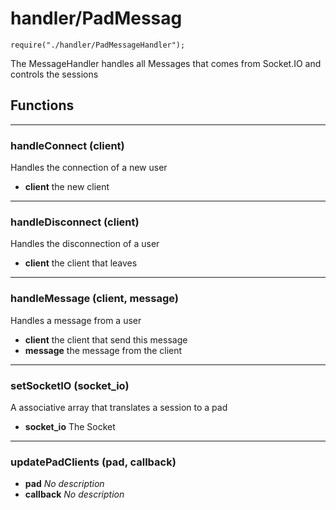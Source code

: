 # handler/PadMessag
`require("./handler/PadMessageHandler");`

The MessageHandler handles all Messages that comes from Socket.IO and controls the sessions

## Functions

- - -
### handleConnect (client)
Handles the connection of a new user

* **client** the new client

- - -
### handleDisconnect (client)
Handles the disconnection of a user

* **client** the client that leaves

- - -
### handleMessage (client, message)
Handles a message from a user

* **client** the client that send this message
* **message** the message from the client

- - -
### setSocketIO (socket_io)
A associative array that translates a session to a pad

* **socket_io** The Socket

- - -
### updatePadClients (pad, callback)

* **pad** *No description*
* **callback** *No description*


